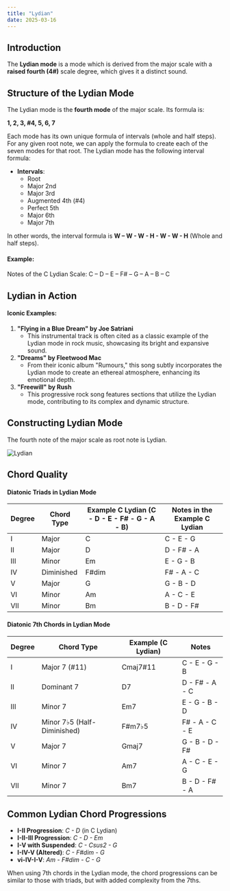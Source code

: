 ```yaml
---
title: "Lydian"
date: 2025-03-16
---
```


## Introduction
The **Lydian mode** is a mode which is derived from the major scale with a **raised fourth (4#)** scale degree, which gives it a distinct sound.

## Structure of the Lydian Mode
The Lydian mode is the **fourth mode** of the major scale. Its formula is:

**1, 2, 3, #4, 5, 6, 7**

Each mode has its own unique formula of intervals (whole and half steps). For any given root note, we can apply the formula to create each of the seven modes for that root. The Lydian mode has the following interval formula:

- **Intervals**:
  * Root
  * Major 2nd
  * Major 3rd
  * Augmented 4th (#4)
  * Perfect 5th
  * Major 6th
  * Major 7th

In other words, the interval formula is **W – W - W - H - W - W - H** (Whole and half steps).

#### Example:
Notes of the C Lydian Scale: C – D – E – F# – G – A – B – C

## Lydian in Action

#### Iconic Examples:
1. **"Flying in a Blue Dream" by Joe Satriani**  
   * This instrumental track is often cited as a classic example of the Lydian mode in rock music, showcasing its bright and expansive sound.
2. **"Dreams" by Fleetwood Mac**  
   * From their iconic album "Rumours," this song subtly incorporates the Lydian mode to create an ethereal atmosphere, enhancing its emotional depth.
3. **"Freewill" by Rush**  
   * This progressive rock song features sections that utilize the Lydian mode, contributing to its complex and dynamic structure.

## Constructing Lydian Mode
The fourth note of the major scale as root note is Lydian.

![Lydian](/images/lydian.png)

## Chord Quality

#### Diatonic Triads in Lydian Mode
| Degree | Chord Type | Example C Lydian (C - D - E - F# - G - A - B) | Notes in the Example C Lydian |
| ------ | ---------- | --------------------------------------------- | ----------------------------- |
| I      | Major      | C                                             | C - E - G                     |
| II     | Major      | D                                             | D - F# - A                    |
| III    | Minor      | Em                                            | E - G - B                     |
| IV     | Diminished | F#dim                                         | F# - A - C                    |
| V      | Major      | G                                             | G - B - D                     |
| VI     | Minor      | Am                                            | A - C - E                     |
| VII    | Minor      | Bm                                            | B - D - F#                    |

#### Diatonic 7th Chords in Lydian Mode
| Degree | Chord Type                   | Example (C Lydian) | Notes          |
| ------ | ---------------------------- | ------------------ | -------------- |
| I      | Major 7 (#11)                | Cmaj7#11           | C - E - G - B  |
| II     | Dominant 7                   | D7                 | D - F# - A - C |
| III    | Minor 7                      | Em7                | E - G - B - D  |
| IV     | Minor 7♭5 (Half-Diminished) | F#m7♭5            | F# - A - C - E |
| V      | Major 7                      | Gmaj7              | G - B - D - F# |
| VI     | Minor 7                      | Am7                | A - C - E - G  |
| VII    | Minor 7                      | Bm7                | B - D - F# - A |

## Common Lydian Chord Progressions

* **I-II Progression**:  *C - D* (in C Lydian)
* **I-II-III Progression**:  *C - D - Em*
* **I-V with Suspended**:  *C - Csus2 - G*
* **I-IV-V (Altered)**:  *C - F#dim - G*
* **vi-IV-I-V**:  *Am - F#dim - C - G*

When using 7th chords in the Lydian mode, the chord progressions can be similar to those with triads, but with added complexity from the 7ths.